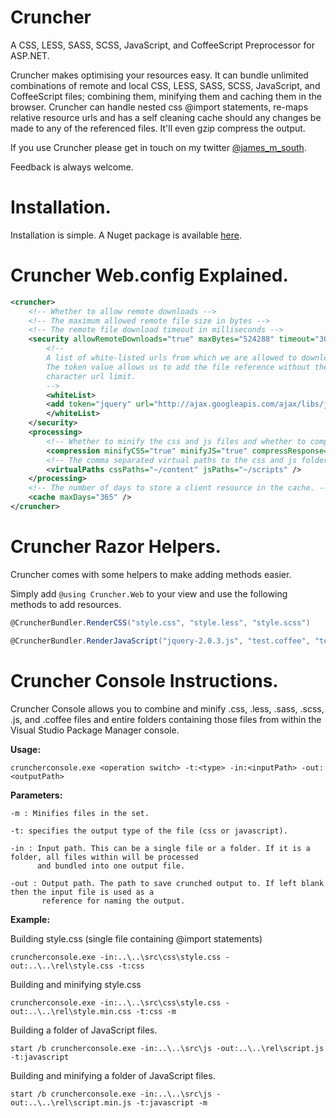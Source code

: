 ﻿		
Cruncher
=========

A CSS, LESS, SASS, SCSS, JavaScript, and CoffeeScript Preprocessor for ASP.NET.

Cruncher makes optimising your resources easy. It can bundle unlimited combinations of remote and local CSS, LESS, SASS, SCSS, JavaScript, and CoffeeScript files;
combining them, minifying them and caching them in the browser. Cruncher can handle nested css @import statements, re-maps relative resource urls and has a self cleaning 
cache should any changes be made to any of the referenced files.
It'll even gzip compress the output.  

If you use Cruncher please get in touch on my twitter [@james_m_south](https://twitter.com/james_m_south).

Feedback is always welcome.

Installation.
===============================
Installation is simple. A Nuget package is available [here][1]. 

  [1]: https://nuget.org/packages/Cruncher/


Cruncher Web.config Explained.
===============================

``` xml
<cruncher>
	<!-- Whether to allow remote downloads -->
	<!-- The maximum allowed remote file size in bytes -->
	<!-- The remote file download timeout in milliseconds -->
	<security allowRemoteDownloads="true" maxBytes="524288" timeout="300000">
		<!--
		A list of white-listed urls from which we are allowed to download and process remote files.
		The token value allows us to add the file reference without the risk of hitting IEs 1024 
		character url limit.
		-->
		<whiteList>
		<add token="jquery" url="http://ajax.googleapis.com/ajax/libs/jquery/2.0.3/jquery.js" />
		</whiteList>
	</security>
	<processing>
		<!-- Whether to minify the css and js files and whether to compress the http response using gzip.-->
		<compression minifyCSS="true" minifyJS="true" compressResponse="true" />
		<!-- The comma separated virtual paths to the css and js folders.-->
		<virtualPaths cssPaths="~/content" jsPaths="~/scripts" />
	</processing>
	<!-- The number of days to store a client resource in the cache. -->
	<cache maxDays="365" />
</cruncher>
```

		
Cruncher Razor Helpers.
=======================

Cruncher comes with some helpers to make adding methods easier.

Simply add `@using Cruncher.Web` to your view and use the following methods to add resources.

``` csharp
@CruncherBundler.RenderCSS("style.css", "style.less", "style.scss")

@CruncherBundler.RenderJavaScript("jquery-2.0.3.js", "test.coffee", "test.js")
```

Cruncher Console Instructions.
==============================

Cruncher Console allows you to combine and minify .css, .less, .sass, .scss, .js, and .coffee files and entire folders containing those 
files from within the Visual Studio Package Manager console.

**Usage:**

    cruncherconsole.exe <operation switch> -t:<type> -in:<inputPath> -out:<outputPath>

**Parameters:**

	-m : Minifies files in the set.

	-t: specifies the output type of the file (css or javascript).
  
	-in : Input path. This can be a single file or a folder. If it is a folder, all files within will be processed 
	      and bundled into one output file.

	-out : Output path. The path to save crunched output to. If left blank then the input file is used as a 
	       reference for naming the output.

**Example:**

Building style.css (single file containing @import statements)
    
    cruncherconsole.exe -in:..\..\src\css\style.css -out:..\..\rel\style.css -t:css 

Building and minifying style.css
    
    cruncherconsole.exe -in:..\..\src\css\style.css -out:..\..\rel\style.min.css -t:css -m

Building a folder of JavaScript files.

    start /b cruncherconsole.exe -in:..\..\src\js -out:..\..\rel\script.js -t:javascript 

Building and minifying a folder of JavaScript files.

    start /b cruncherconsole.exe -in:..\..\src\js -out:..\..\rel\script.min.js -t:javascript -m
